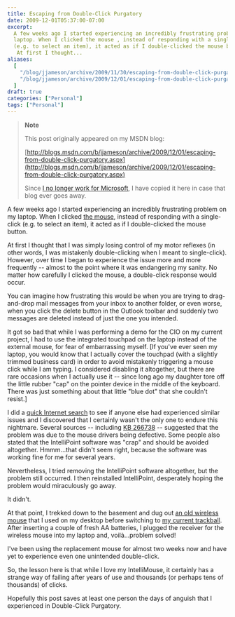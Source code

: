 ```yaml
---
title: Escaping from Double-Click Purgatory
date: 2009-12-01T05:37:00-07:00
excerpt:
  A few weeks ago I started experiencing an incredibly frustrating problem on my
  laptop. When I clicked the mouse , instead of responding with a single-click
  (e.g. to select an item), it acted as if I double-clicked the mouse button. 
   At first I thought...
aliases:
  [
    "/blog/jjameson/archive/2009/11/30/escaping-from-double-click-purgatory.aspx",
    "/blog/jjameson/archive/2009/12/01/escaping-from-double-click-purgatory.aspx",
  ]
draft: true
categories: ["Personal"]
tags: ["Personal"]
---
```


> **Note**
>
> This post originally appeared on my MSDN blog:
>
> [http://blogs.msdn.com/b/jjameson/archive/2009/12/01/escaping-from-double-click-purgatory.aspx](http://blogs.msdn.com/b/jjameson/archive/2009/12/01/escaping-from-double-click-purgatory.aspx)
>
> Since
> [I no longer work for Microsoft](/blog/jjameson/2011/09/02/last-day-with-microsoft),
> I have copied it here in case that blog ever goes away.

A few weeks ago I started experiencing an incredibly frustrating problem on my
laptop. When I clicked
[the mouse](http://www.microsoft.com/products/info/product.aspx?view=22&pcid=90134df1-861e-417e-a584-86e088e38cdb&type=ovr),
instead of responding with a single-click (e.g. to select an item), it acted as
if I double-clicked the mouse button.

At first I thought that I was simply losing control of my motor reflexes (in
other words, I was mistakenly double-clicking when I meant to single-click).
However, over time I began to experience the issue more and more frequently --
almost to the point where it was endangering my sanity. No matter how carefully
I clicked the mouse, a double-click response would occur.

You can imagine how frustrating this would be when you are trying to
drag-and-drop mail messages from your inbox to another folder, or even worse,
when you click the delete button in the Outlook toolbar and suddenly two
messages are deleted instead of just the one you intended.

It got so bad that while I was performing a demo for the CIO on my current
project, I had to use the integrated touchpad on the laptop instead of the
external mouse, for fear of embarrassing myself. [If you've ever seen my laptop,
you would know that I actually cover the touchpad (with a slightly trimmed
business card) in order to avoid mistakenly triggering a mouse click while I am
typing. I considered disabling it altogether, but there are rare occasions when
I actually use it -- since long ago my daughter tore off the little rubber "cap"
on the pointer device in the middle of the keyboard. There was just something
about that little "blue dot" that she couldn't resist.]

I did a
[quick Internet search](http://www.bing.com/search?q=intellimouse+double+click&form=MSNH14&qs=n)
to see if anyone else had experienced similar issues and I discovered that I
certainly wasn't the only one to endure this nightmare. Several sources --
including [KB 266738](http://support.microsoft.com/kb/266738) -- suggested that
the problem was due to the mouse drivers being defective. Some people also
stated that the IntelliPoint software was "crap" and should be avoided
altogether. Hmmm...that didn't seem right, because the software was working fine
for me for several years.

Nevertheless, I tried removing the IntelliPoint software altogether, but the
problem still occurred. I then reinstalled IntelliPoint, desperately hoping the
problem would miraculously go away.

It didn't.

At that point, I trekked down to the basement and dug out
[an old wireless mouse](http://www.microsoft.com/products/info/product.aspx?view=10&pcid=e3ddebf3-9aeb-4f6d-983e-c49c2f691943&type=ovr)
that I used on my desktop before switching to
[my current trackball](http://www.microsoft.com/products/info/product.aspx?view=10&pcid=a9fdd4c0-41da-4045-9d6f-f087c17ffd30&type=ovr).
After inserting a couple of fresh AA batteries, I plugged the receiver for the
wireless mouse into my laptop and, voilà...problem solved!

I've been using the replacement mouse for almost two weeks now and have yet to
experience even one unintended double-click.

So, the lesson here is that while I love my IntelliMouse, it certainly has a
strange way of failing after years of use and thousands (or perhaps tens of
thousands) of clicks.

Hopefully this post saves at least one person the days of anguish that I
experienced in Double-Click Purgatory.
